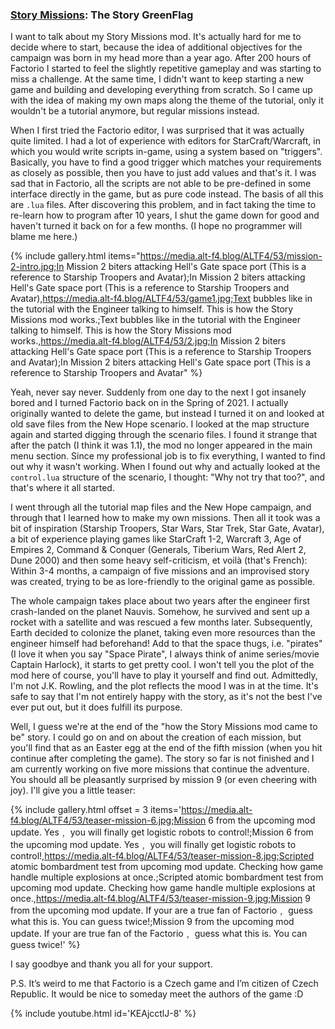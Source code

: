 ### [Story Missions](https://mods.factorio.com/mod/Story-Missions): The Story <author>GreenFlag</author>

I want to talk about my Story Missions mod. It's actually hard for me to decide where to start, because the idea of additional objectives for the campaign was born in my head more than a year ago. After 200 hours of Factorio I started to feel the slightly repetitive gameplay and was starting to miss a challenge. At the same time, I didn't want to keep starting a new game and building and developing everything from scratch. So I came up with the idea of making my own maps along the theme of the tutorial, only it wouldn't be a tutorial anymore, but regular missions instead.

When I first tried the Factorio editor, I was surprised that it was actually quite limited. I had a lot of experience with editors for StarCraft/Warcraft, in which you would write scripts in-game, using a system based on "triggers". Basically, you have to find a good trigger which matches your requirements as closely as possible, then you have to just add values and that's it. I was sad that in Factorio, all the scripts are not able to be pre-defined in some interface directly in the game, but as pure code instead. The basis of all this are `.lua` files. After discovering this problem, and in fact taking the time to re-learn how to program after 10 years, I shut the game down for good and haven't turned it back on for a few months. (I hope no programmer will blame me here.)

{% include gallery.html items="https://media.alt-f4.blog/ALTF4/53/mission-2-intro.jpg;In Mission 2 biters attacking Hell's Gate space port (This is a reference to Starship Troopers and Avatar);In Mission 2 biters attacking Hell's Gate space port (This is a reference to Starship Troopers and Avatar),https://media.alt-f4.blog/ALTF4/53/game1.jpg;Text bubbles like in the tutorial with the Engineer talking to himself. This is how the Story Missions mod works.;Text bubbles like in the tutorial with the Engineer talking to himself. This is how the Story Missions mod works.,https://media.alt-f4.blog/ALTF4/53/2.jpg;In Mission 2 biters attacking Hell's Gate space port (This is a reference to Starship Troopers and Avatar);In Mission 2 biters attacking Hell's Gate space port (This is a reference to Starship Troopers and Avatar" %}

Yeah, never say never. Suddenly from one day to the next I got insanely bored and I turned Factorio back on in the Spring of 2021. I actually originally wanted to delete the game, but instead I turned it on and looked at old save files from the New Hope scenario. I looked at the map structure again and started digging through the scenario files. I found it strange that after the patch (I think it was 1.1), the mod no longer appeared in the main menu section. Since my professional job is to fix everything, I wanted to find out why it wasn't working. When I found out why and actually looked at the `control.lua` structure of the scenario, I thought: "Why not try that too?", and that's where it all started.

I went through all the tutorial map files and the New Hope campaign, and through that I learned how to make my own missions. Then all it took was a bit of inspiration (Starship Troopers, Star Wars, Star Trek, Star Gate, Avatar), a bit of experience playing games like StarCraft 1-2, Warcraft 3, Age of Empires 2, Command & Conquer (Generals, Tiberium Wars, Red Alert 2, Dune 2000) and then some heavy self-criticism, et voilà (that's French): Within 3-4 months, a campaign of five missions and an improvised story was created, trying to be as lore-friendly to the original game as possible.

The whole campaign takes place about two years after the engineer first crash-landed on the planet Nauvis. Somehow, he survived and sent up a rocket with a satellite and was rescued a few months later. Subsequently, Earth decided to colonize the planet, taking even more resources than the engineer himself had beforehand! Add to that the space thugs, i.e. "pirates" (I love it when you say "Space Pirate", I always think of anime series/movie Captain Harlock), it starts to get pretty cool. I won't tell you the plot of the mod here of course, you'll have to play it yourself and find out. Admittedly, I'm not J.K. Rowling, and the plot reflects the mood I was in at the time. It's safe to say that I'm not entirely happy with the story, as it's not the best I've ever put out, but it does fulfill its purpose.

Well, I guess we're at the end of the "how the Story Missions mod came to be" story. I could go on and on about the creation of each mission, but you'll find that as an Easter egg at the end of the fifth mission (when you hit continue after completing the game). The story so far is not finished and I am currently working on five more missions that continue the adventure. You should all be pleasantly surprised by mission 9 (or even cheering with joy). I'll give you a little teaser:

{% include gallery.html offset = 3 items='https://media.alt-f4.blog/ALTF4/53/teaser-mission-6.jpg;Mission 6 from the upcoming mod update. Yes﹐ you will finally get logistic robots to control!;Mission 6 from the upcoming mod update. Yes﹐ you will finally get logistic robots to control!,https://media.alt-f4.blog/ALTF4/53/teaser-mission-8.jpg;Scripted atomic bombardment test from upcoming mod update. Checking how game handle multiple explosions at once.;Scripted atomic bombardment test from upcoming mod update. Checking how game handle multiple explosions at once.,https://media.alt-f4.blog/ALTF4/53/teaser-mission-9.jpg;Mission 9 from the upcoming mod update. If your are a true fan of Factorio﹐ guess what this is. You can guess twice!;Mission 9 from the upcoming mod update. If your are true fan of the Factorio﹐ guess what this is. You can guess twice!' %}

I say goodbye and thank you all for your support.

P.S. It’s weird to me that Factorio is a Czech game and I’m citizen of Czech Republic. It would be nice to someday meet the authors of the game :D

{% include youtube.html id='KEAjcctlJ-8' %}
